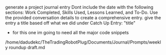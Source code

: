 generate a project journal entry Dont include the date with the following sections: Work Completed, Skills Used, Lessons Learned, and To-Do. Use the provided conversation details to create a comprehensive entry. give the entry a title based off what we did under Catch Up Entry: "title" 

- for this one im going to need all the major code snippets

/home/dadudekc/TheTradingRobotPlug/Documents/Journal/Prompts/weekly roundup draft.md
